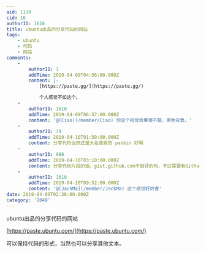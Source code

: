 ```yaml
---
aid: 1119
cid: 16
authorID: 1616
title: ubuntu出品的分享代码的网站
tags:
    - ubuntu
    - 代码
    - 网站
comments:
    -
        authorID: 1
        addTime: 2019-04-09T04:56:00.000Z
        content: |-
            [https://paste.gg/](https://paste.gg/)

            个人感觉不如这个。
    -
        authorID: 1616
        addTime: 2019-04-09T06:57:00.000Z
        content: '@[Ciao](/member/Ciao) 你这个视觉效果很不错，黑色背景。'
    -
        authorID: 79
        addTime: 2019-04-10T01:50:00.000Z
        content: 分享代码当然还是大名鼎鼎的 pasbin 好啊
    -
        authorID: 986
        addTime: 2019-04-10T03:10:00.000Z
        content: 分享代码片段的话。gist.github.com不挺好的吗，不过需要有Github账户就是了
    -
        authorID: 1616
        addTime: 2019-04-10T09:52:00.000Z
        content: '@[JackMa](/member/JackMa) 这个感觉好厉害'
date: 2019-04-09T02:36:00.000Z
category: '2049'
---
```


ubuntu出品的分享代码的网站

[https://paste.ubuntu.com/](https://paste.ubuntu.com/)

可以保持代码的形式，当然也可以分享其他文本。
